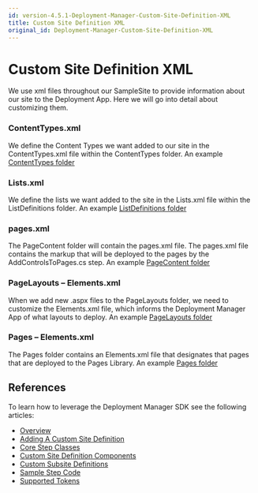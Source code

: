 ```yaml
---
id: version-4.5.1-Deployment-Manager-Custom-Site-Definition-XML
title: Custom Site Definition XML
original_id: Deployment-Manager-Custom-Site-Definition-XML
---
```


# Custom Site Definition XML
We use xml files throughout our SampleSite to provide information about our site to the Deployment App. Here we will go into detail about customizing them.

### ContentTypes.xml
We define the Content Types we want added to our site in the ContentTypes.xml file within the ContentTypes folder. An example [ContentTypes folder](https://github.com/akumina/AkuminaDev/wiki/Site-Package:-ContentTypes-Folder)

### Lists.xml
We define the lists we want added to the site in the Lists.xml file within the ListDefinitions folder. An example [ListDefinitions folder](https://github.com/akumina/AkuminaDev/wiki/Site-Package:-ListDefinitions-Folder)

### pages.xml
The PageContent folder will contain the pages.xml file. The pages.xml file contains the markup that will be deployed to the pages by the AddControlsToPages.cs step. An example [PageContent folder](https://github.com/akumina/AkuminaDev/wiki/Site-Package:-PageContent-Folder)

### PageLayouts – Elements.xml
When we add new .aspx files to the PageLayouts folder, we need to customize the Elements.xml file, which informs the Deployment Manager App of what layouts to deploy. An example [PageLayouts folder](https://github.com/akumina/AkuminaDev/wiki/Site-Package:-PageLayouts-Folder)


### Pages – Elements.xml
The Pages folder contains an Elements.xml file that designates that pages that are deployed to the Pages Library. An example [Pages folder](https://github.com/akumina/AkuminaDev/wiki/Site-Package:-Pages-Folder)

## References
To learn how to leverage the Deployment Manager SDK see the following articles:
* [Overview](https://github.com/akumina/AkuminaDev/wiki/Deployment-Manager:-Overview)
* [Adding A Custom Site Definition](https://github.com/akumina/AkuminaDev/wiki/Deployment-Manager:-Adding-A-Custom-Site-Definition)
* [Core Step Classes](https://github.com/akumina/AkuminaDev/wiki/Deployment-Manager:-Core-Step-Classes)
* [Custom Site Definition Components](https://github.com/akumina/AkuminaDev/wiki/Deployment-Manager:-Custom-Site-Definition-Components)
* [Custom Subsite Definitions](https://github.com/akumina/AkuminaDev/wiki/Deployment-Manager:-Custom-Subsite-Definitions)
* [Sample Step Code](https://github.com/akumina/AkuminaDev/wiki/Deployment-Manager:-Sample-Step-Code)
* [Supported Tokens](https://github.com/akumina/AkuminaDev/wiki/Deployment-Manager:-Supported-Tokens)